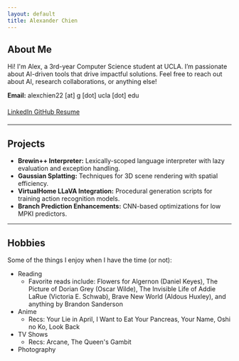 ```yaml
---
layout: default
title: Alexander Chien
---
```

<link href="https://cdnjs.cloudflare.com/ajax/libs/font-awesome/6.0.0-beta3/css/all.min.css" rel="stylesheet">

## About Me
Hi! I'm Alex, a 3rd-year Computer Science student at UCLA. I’m passionate about AI-driven tools that drive impactful solutions. Feel free to reach out about AI, research collaborations, or anything else!

**Email:** alexchien22 [at] g [dot] ucla [dot] edu

<script type="text/javascript">
  // Encode email
  var email = "alexchien22" + "@" + "g.ucla.edu";
  document.write('<a href="mailto:' + email + '">' + email + '</a>');
</script>

<div style="margin: 20px 0;">
  <a href="https://linkedin.com/in/alexander-chien" target="_blank" class="button">
    <i class="fab fa-linkedin"></i> LinkedIn
  </a>
  <a href="https://github.com/alchien22" target="_blank" class="button">
    <i class="fab fa-github"></i> GitHub
  </a>
  <a href="_site/assets/resume.pdf" target="_blank" class="button">
    <i class="fas fa-file"></i> Resume
  </a>
</div>

---

## Projects
- **Brewin++ Interpreter:** Lexically-scoped language interpreter with lazy evaluation and exception handling.
- **Gaussian Splatting:** Techniques for 3D scene rendering with spatial efficiency.
- **VirtualHome LLaVA Integration:** Procedural generation scripts for training action recognition models.
- **Branch Prediction Enhancements:** CNN-based optimizations for low MPKI predictors.

---
## Hobbies
Some of the things I enjoy when I have the time (or not):
- Reading
  - Favorite reads include: Flowers for Algernon (Daniel Keyes), The Picture of Dorian Grey (Oscar Wilde), The Invisible Life of Addie LaRue (Victoria E. Schwab), Brave New World (Aldous Huxley), and anything by Brandon Sanderson
- Anime
  - Recs: Your Lie in April, I Want to Eat Your Pancreas, Your Name, Oshi no Ko, Look Back
- TV Shows
  - Recs: Arcane, The Queen's Gambit
- Photography